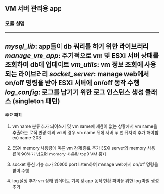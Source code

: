 ## VM 서버 관리용 app
### 모듈 설명
---
*mysql_lib*: app들이 db 쿼리를 하기 위한 라이브러리 
*manage_vm_app*: 주기적으로 vm 및 ESXi 서버 상태를 조회하여 db에 업데이트
*vm_utils*: vm 정보 조회에 사용되는 라이브러리
*socket_server*: manage web에서 on/off 명령을 받아 ESXi 서버에 on/off 동작 수행
*log_config*: 로그를 남기기 위한 로그 인스턴스 생성 클래스 (singleton 패턴)
---
#### 주요 패치
1) vm name 분류 추가
띄어쓰기 및 vm name에 제한이 없는 상황에서 vm name을 추출하는 로직 변경
예외 vm의 경우 vm name 뒤에 서버 ip 맨 뒤자리 추가 해야함 ex) name-203

2) ESXi memory 사용량에 따른 vm 강제 종료 추가
ESXi server의 memory 사용률이 90%가 넘으면 momory 사용량 top3 VM 중지

3) socket 통신 기능 추가
20000 port listen하여 manage web에서 on/off 명령을 받아 수행

4) log 설정 추가
vm 상태 업데이트 기록 및 app 동작 현황 파악을 위한 log 파일 생성 추가